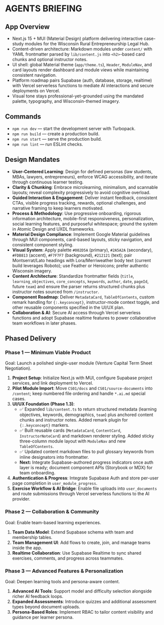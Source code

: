 # AGENTS BRIEFING

## App Overview
- Next.js 15 + MUI (Material Design) platform delivering interactive case-study modules for the Wisconsin Rural Entrepreneurship Legal Hub.
- Content-driven architecture: Markdown modules under `content/` with YAML frontmatter parsed by `lib/content.js` into `<h2>`-based card chunks and optional instructor notes.
- UI shell: global Material theme (`app/theme.ts`), `Header`, `ModuleNav`, and card layouts render dashboard and module views while maintaining consistent navigation.
- Platform roadmap pairs Supabase (auth, database, storage, realtime) with Vercel serverless functions to mediate AI interactions and secure deployments on Vercel.
- Visual tone stays professional-yet-grounded using the mandated palette, typography, and Wisconsin-themed imagery.

## Commands
- `npm run dev` — start the development server with Turbopack.
- `npm run build` — create a production build.
- `npm run start` — serve the production build.
- `npm run lint` — run ESLint checks.

## Design Mandates
- **User-Centered Learning**: Design for defined personas (law students, MBAs, lawyers, entrepreneurs), enforce WCAG accessibility, and iterate through continuous learner testing.
- **Clarity & Chunking**: Embrace microlearning, minimalism, and scannable layouts; reveal complexity progressively to avoid cognitive overload.
- **Guided Interaction & Engagement**: Deliver instant feedback, consistent CTAs, visible progress tracking, rewards, optional challenges, and narrative framing to keep learners motivated.
- **Process & Methodology**: Use progressive onboarding, rigorous information architecture, mobile-first responsiveness, personalization, social learning features, and purposeful whitespace; ground the system in Atomic Design and UXDL frameworks.
- **Material Design Compliance**: Implement Google Material guidelines through MUI components, card-based layouts, sticky navigation, and consistent component styling.
- **Visual System**: Apply palette `#002D5A` (primary), `#2A5A2A` (secondary), `#FDB813` (accent), `#F7F7F7` (background), `#212121` (text); pair Montserrat/Lato headings with Lora/Merriweather body text (current build leverages Roboto); use Feather or Heroicons; prefer authentic Wisconsin imagery.
- **Content Architecture**: Standardize frontmatter fields (`title`, `learning_objectives`, `core_concepts`, `keywords`, `author`, `date`, `pageId`, future `team`) and ensure the parser returns structured chunks plus instructor notes sourced from `/instructor`.
- **Component Roadmap**: Deliver `MetadataCard`, `TableOfContents`, custom remark handling for `{:.keyconcept}`, instructor-mode context toggle, and other reusable components specified in the UI/UX plan.
- **Collaboration & AI**: Secure AI access through Vercel serverless functions and adopt Supabase realtime features to power collaborative team workflows in later phases.

## Phased Delivery
### Phase 1 — Minimum Viable Product
Goal: Launch a polished single-user module (Venture Capital Term Sheet Negotiation).
1. **Project Setup**: Initialize Next.js with MUI, configure Supabase project services, and link deployment to Vercel.
2. **Pilot Module Import**: Move `CS01/docs` and `CS01/source-documents` into `/content`; keep numbered file ordering and handle `*.ai.md` special cases.
3. **UI/UX Foundation (Phase 1.3)**:
   - ✅ Expanded `lib/content.ts` to return structured metadata (learning objectives, keywords, demographics, `team`) plus anchored content chunks and instructor notes. Added remark plugin for `{:.keyconcept}` markers.
   - ✅ Built reusable cards (`MetadataCard`, `ContentCard`, `InstructorNoteCard`) and markdown renderer styling. Added sticky three-column module layout with `ModuleNav` and new `TableOfContents`.
   - ✅ Updated content markdown files to pull glossary keywords from inline designators into frontmatter.
   - **Next:** Integrate Supabase-authored progress indicators once auth layer is ready; document component APIs (Storybook or MDX) for team onboarding.
4. **Authentication & Progress**: Integrate Supabase Auth and store per-user page completion in `user_module_progress`.
5. **Exercise Workflow & AI Bridge**: Enable file uploads into `user_documents` and route submissions through Vercel serverless functions to the AI provider.

### Phase 2 — Collaboration & Community
Goal: Enable team-based learning experiences.
1. **Team Data Model**: Extend Supabase schema with team and membership tables.
2. **Team Management UI**: Add flows to create, join, and manage teams inside the app.
3. **Realtime Collaboration**: Use Supabase Realtime to sync shared exercises, comments, and progress across teammates.

### Phase 3 — Advanced Features & Personalization
Goal: Deepen learning tools and persona-aware content.
1. **Advanced AI Tools**: Support model and difficulty selection alongside richer AI feedback loops.
2. **Expanded Assessments**: Introduce quizzes and additional assessment types beyond document uploads.
3. **Persona-Based Roles**: Implement RBAC to tailor content visibility and guidance per learner persona.
